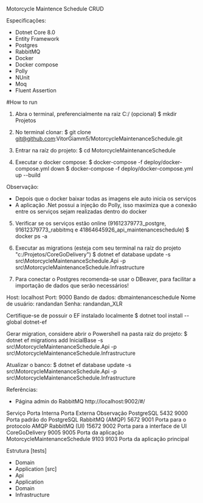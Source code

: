 Motorcycle Maintence Schedule CRUD

Especificações:
- Dotnet Core 8.0
- Entity Framework
- Postgres
- RabbitMQ
- Docker
- Docker compose
- Polly
- NUnit
- Moq
- Fluent Assertion

#How to run
1. Abra o terminal, preferencialmente na raiz C:/ (opcional)
$ mkdir Projetos

2. No terminal clonar:
$ git clone git@github.com:VitorGiamm5/MotorcycleMaintenanceSchedule.git

3. Entrar na raíz do projeto:
$ cd MotorcycleMaintenanceSchedule

4. Executar o docker compose:
$ docker-compose -f deploy/docker-compose.yml down
$ docker-compose -f deploy/docker-compose.yml up --build

Observação:
- Depois que o docker baixar todas as imagens ele auto inicia os serviços
- A aplicação .Net possui a injeção do Polly, isso maximiza que a conexão entre os serviços sejam realizadas dentro do docker

5. Verificar se os serviços estão online (91612379773_postgre, 91612379773_rabbitmq e 41864645926_api_maintenanceschedule)
$ docker ps -a

7. Executar as migrations (esteja com seu terminal na raíz do projeto "c:/Projetos/CoreGoDelivery")
$ dotnet ef database update -s src\MotorcycleMaintenanceSchedule.Api -p src\MotorcycleMaintenanceSchedule.Infrastructure

8. Para conectar o Postgres recomenda-se usar o DBeaver, para facilitar a importação de dados que serão necessários!

Host: localhost
Port: 9000
Bando de dados: dbmaintenanceschedule
Nome de usuário: randandan
Senha: randandan_XLR

Certifique-se de possuir o EF instalado localmente 
$ dotnet tool install --global dotnet-ef

Gerar migration, considere abrir o Powershell na pasta raiz do projeto: 
$ dotnet ef migrations add InicialBase -s src\MotorcycleMaintenanceSchedule.Api -p src\MotorcycleMaintenanceSchedule.Infrastructure

Atualizar o banco:
$ dotnet ef database update -s src\MotorcycleMaintenanceSchedule.Api -p src\MotorcycleMaintenanceSchedule.Infrastructure

Referências:

- Página admin do RabbitMQ
http://localhost:9002/#/

Serviço					      Porta Interna	Porta Externa	Observação
PostgreSQL						5432	          9000	          Porta padrão do PostgreSQL
RabbitMQ (AMQP)					5672	          9001	          Porta para o protocolo AMQP
RabbitMQ (UI)					15672	          9002	          Porta para a interface de UI
CoreGoDelivery					9005           9005	          Porta da aplicação
MotorcycleMaintenanceSchedule         9103           9103	          Porta da aplicação principal


Estrutura
[tests]
- Domain
- Application
[src]
- Api
- Application
- Domain
- Infrastructure

